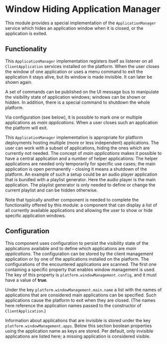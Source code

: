 # Window Hiding Application Manager

This module provides a special implementation of the `ApplicationManager`
service which hides an application window when it is closed, or the
application is exited.

## Functionality

This `ApplicationManager` implementation registers itself as listener on all
`ClientApplication` services installed on the platform. When the user closes
the window of one application or uses a menu command to exit the application
it stays alive, but its window is made invisible. It can later be shown again.

A set of commands can be published on the UI message bus to manipulate the
visibility state of application windows; windows can be shown or hidden. In
addition, there is a special command to shutdown the whole platform.

Via configuration (see below), it is possible to mark one or multiple
applications as _main applications_. When a user closes such an application the
platform will exit.

This `ApplicationManager` implementation is appropriate for platform
deployments hosting multiple (more or less independent) applications. The user
can work with a subset of applications, hiding the ones which are currently not
needed. The concept of _main applications_ makes it possible to have a central
application and a number of helper applications: The helper applications are
needed only temporarily for specific use cases; the main application is open
permanently - closing it means a shutdown of the platform. An example of such a
setup could be an audio player application that is bundled with a playlist
generator. Here the audio player is the main application. The playlist
generator is only needed to define or change the current playlist and can be
hidden otherwise.

Note that typically another component is needed to complete the functionality
offered by this module: a component that can display a list of all currently
available applications and allowing the user to show or hide specific
application windows.

## Configuration

This component uses configuration to persist the visibility state of the
applications available and to define which applications are _main
applications_. The configuration can be stored by the client management
application or by one of the applications installed on the platform. The
configurations of the encountered applications are scanned. The first one
containing a specific property that enables window management is used. The key
of this property is `platform.windowManagement.config`, and it must have a
value of **true**.

Under the key `platform.windowManagement.main.name` a list with the names of
applications that are considered main applications can be specified. Such
applications cause the platform to exit when they are closed. (The names here
reference the application names passed to the constructor of
`ClientApplication`.)

Information about applications that are invisible is stored under the key
`platform.windowManagement.apps`. Below this section boolean properties using
the application name as keys are stored. Per default, only invisible
applications are listed here; a missing application is considered visible.
